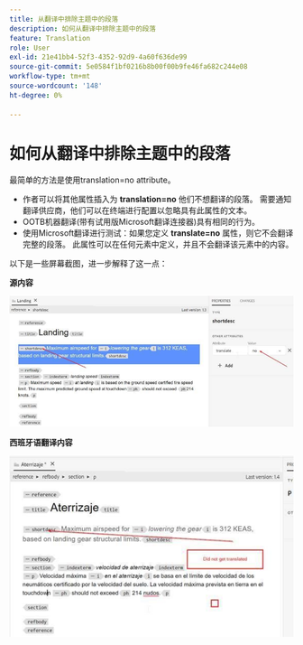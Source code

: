 ```yaml
---
title: 从翻译中排除主题中的段落
description: 如何从翻译中排除主题中的段落
feature: Translation
role: User
exl-id: 21e41bb4-52f3-4352-92d9-4a60f636de99
source-git-commit: 5e0584f1bf0216b8b00f00b9fe46fa682c244e08
workflow-type: tm+mt
source-wordcount: '148'
ht-degree: 0%

---
```


# 如何从翻译中排除主题中的段落

最简单的方法是使用translation=no attribute。

+ 作者可以将其他属性插入为 **translation=no** 他们不想翻译的段落。 需要通知翻译供应商，他们可以在终端进行配置以忽略具有此属性的文本。
+ OOTB机器翻译(带有试用版Microsoft翻译连接器)具有相同的行为。
+ 使用Microsoft翻译进行测试：如果您定义 **translate=no** 属性，则它不会翻译完整的段落。 此属性可以在任何元素中定义，并且不会翻译该元素中的内容。


以下是一些屏幕截图，进一步解释了这一点：

**源内容**

![源内容](assets/source-content.jpg)

**西班牙语翻译内容**

![西班牙语翻译内容](assets/trans-content.jpg)
